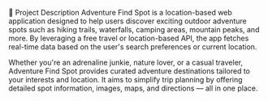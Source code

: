 📌 Project Description
Adventure Find Spot is a location-based web application designed to help users discover exciting outdoor adventure spots such as hiking trails, waterfalls, camping areas, mountain peaks, and more. By leveraging a free travel or location-based API, the app fetches real-time data based on the user's search preferences or current location.

Whether you're an adrenaline junkie, nature lover, or a casual traveler, Adventure Find Spot provides curated adventure destinations tailored to your interests and location. It aims to simplify trip planning by offering detailed spot information, images, maps, and directions — all in one place.
